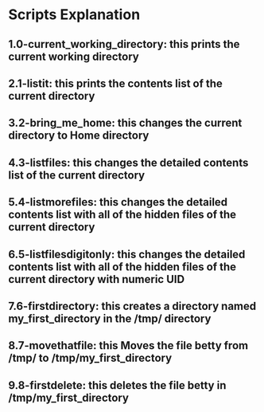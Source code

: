 # Scripts Explanation
## 1.0-current_working_directory: this prints the current working directory
## 2.1-listit: this prints the contents list of the current directory
## 3.2-bring_me_home: this changes the current directory to Home directory
## 4.3-listfiles: this changes the detailed contents list of the current directory
## 5.4-listmorefiles: this changes the detailed contents list with all of the hidden files of the current directory
## 6.5-listfilesdigitonly: this changes the detailed contents list with all of the hidden files of the current directory with numeric UID
## 7.6-firstdirectory: this creates a directory named my_first_directory in the /tmp/ directory
## 8.7-movethatfile: this Moves the file betty from /tmp/ to /tmp/my_first_directory
## 9.8-firstdelete: this deletes the file betty in /tmp/my_first_directory
